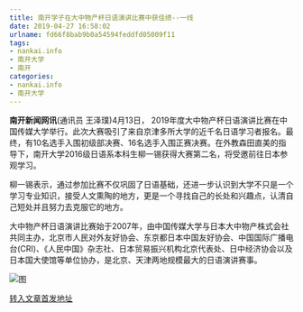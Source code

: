 ```yaml
---
title: 南开学子在大中物产杯日语演讲比赛中获佳绩--一线
date: 2019-04-27 16:58:02
urlname: fd66f8bab9b0a54594feddfd05009f11
tags: 
- nankai.info
- 南开大学
- 南开
categories:
- nankai.info
- 南开大学
---
```


**南开新闻网讯**(通讯员 王泽璞)4月13日， 2019年度大中物产杯日语演讲比赛在中国传媒大学举行。此次大赛吸引了来自京津多所大学的近千名日语学习者报名。最终，有10名选手入围初级部决赛、16名选手入围正赛决赛。在外教森田直美的指导下，南开大学2016级日语系本科生柳一锡获得大赛第二名，将受邀前往日本参观学习。

柳一锡表示，通过参加比赛不仅巩固了日语基础，还进一步认识到大学不只是一个学习专业知识，接受人文熏陶的地方，更是一个寻找自己的长处和兴趣点，认清自己短处并且努力去克服它的地方。

大中物产杯日语演讲比赛始于2007年，由中国传媒大学与日本大中物产株式会社共同主办，北京市人民对外友好协会、东京都日本中国友好协会、中国国际广播电台(CRI)、《人民中国》杂志社、日本贸易振兴机构北京代表处、日中经济协会以及日本国大使馆等单位协办，是北京、天津两地规模最大的日语演讲赛事。

![图](http://news.nankai.edu.cn/pic/0/00/35/10/351064_902292.png)

[转入文章首发地址](http://news.nankai.edu.cn/zhxw/system/2019/04/26/000447256.shtml)